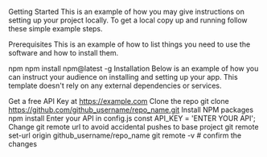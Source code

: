 Getting Started
This is an example of how you may give instructions on setting up your project locally. To get a local copy up and running follow these simple example steps.

Prerequisites
This is an example of how to list things you need to use the software and how to install them.

npm
npm install npm@latest -g
Installation
Below is an example of how you can instruct your audience on installing and setting up your app. This template doesn't rely on any external dependencies or services.

Get a free API Key at https://example.com
Clone the repo
git clone https://github.com/github_username/repo_name.git
Install NPM packages
npm install
Enter your API in config.js
const API_KEY = 'ENTER YOUR API';
Change git remote url to avoid accidental pushes to base project
git remote set-url origin github_username/repo_name
git remote -v # confirm the changes
